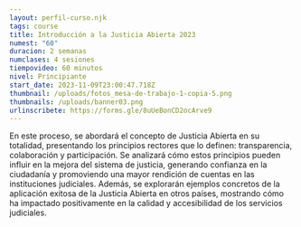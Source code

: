```yaml
---
layout: perfil-curso.njk
tags: course
title: Introducción a la Justicia Abierta 2023
numest: "60"
duracion: 2 semanas
numclases: 4 sesiones
tiempovideo: 60 minutos
nivel: Principiante
start_date: 2023-11-09T23:00:47.718Z
thumbnail: /uploads/fotos_mesa-de-trabajo-1-copia-5.png
thumbnails: /uploads/banner03.png
urlinscribete: https://forms.gle/8uUeBonCD2ocArve9
---
```

En este proceso, se abordará el concepto de Justicia Abierta en su totalidad, presentando los principios rectores que lo definen: transparencia, colaboración y participación. Se analizará cómo estos principios pueden influir en la mejora del sistema de justicia, generando confianza en la ciudadanía y promoviendo una mayor rendición de cuentas en las instituciones judiciales. Además, se explorarán ejemplos concretos de la aplicación exitosa de la Justicia Abierta en otros países, mostrando cómo ha impactado positivamente en la calidad y accesibilidad de los servicios judiciales.